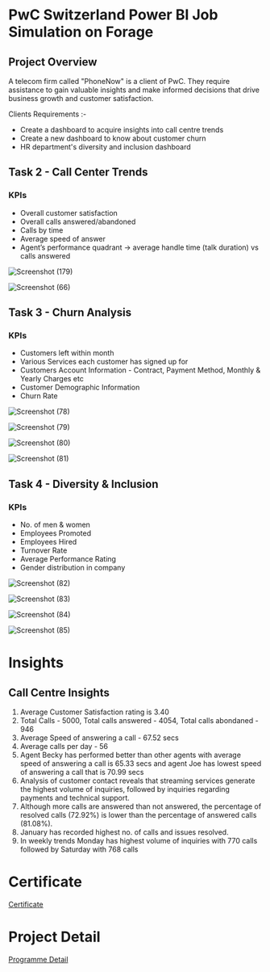 # PwC Switzerland Power BI Job Simulation on Forage 

## Project Overview
A telecom firm called "PhoneNow" is a client of PwC. They require assistance to gain valuable insights and make informed decisions that drive business growth and customer satisfaction. 

Clients Requirements :-
* Create a dashboard to acquire insights into call centre trends 
* Create a new dashboard to know about customer churn 
* HR department's diversity and inclusion dashboard
  
## Task 2 - Call Center Trends
### KPIs
* Overall customer satisfaction
* Overall calls answered/abandoned
* Calls by time
* Average speed of answer
* Agent’s performance quadrant -> average handle time (talk duration) vs calls answered

![Screenshot (179)](https://github.com/KAMNA11/PwC-Virtual_Internship_Case_Experience_Programme/assets/136696822/7c33b7cd-ed27-4f82-8a88-c793b2770c9d)


![Screenshot (66)](https://github.com/KAMNA11/PwC-Forage_Virtual_Internship_Program/assets/136696822/b89ce834-97b8-4a2b-a2d4-2eac55f9114f)

## Task 3 - Churn Analysis
### KPIs
* Customers left within month
* Various Services each customer has signed up for
* Customers Account Information - Contract, Payment Method, Monthly & Yearly Charges etc
* Customer Demographic Information
* Churn Rate

![Screenshot (78)](https://github.com/KAMNA11/PwC-Forage_Virtual_Internship_Program/assets/136696822/9068da54-5aa8-4c43-92a5-6cbd7f25ea9e)


![Screenshot (79)](https://github.com/KAMNA11/PwC-Forage_Virtual_Internship_Program/assets/136696822/1b9d0b0e-9809-4474-8010-554bfac8864c)


![Screenshot (80)](https://github.com/KAMNA11/PwC-Forage_Virtual_Internship_Program/assets/136696822/b42359b5-0b2c-49c9-af49-df8ba3df8415)


![Screenshot (81)](https://github.com/KAMNA11/PwC-Forage_Virtual_Internship_Program/assets/136696822/b9e8780f-4672-442c-bd43-2f5b2dfbad91)


## Task 4 - Diversity & Inclusion
### KPIs
* No. of men & women
* Employees Promoted
* Employees Hired
* Turnover Rate
* Average Performance Rating
* Gender distribution in company


![Screenshot (82)](https://github.com/KAMNA11/PwC-Forage_Virtual_Internship_Program/assets/136696822/aee3f346-55bb-4ee9-ad30-aaa6a31c8e00)


![Screenshot (83)](https://github.com/KAMNA11/PwC-Forage_Virtual_Internship_Program/assets/136696822/2aa237bf-5bc7-4a81-ac24-af95fdc50db7)


![Screenshot (84)](https://github.com/KAMNA11/PwC-Forage_Virtual_Internship_Program/assets/136696822/c6b3badd-08eb-4a22-bda6-89d957e3e807)


![Screenshot (85)](https://github.com/KAMNA11/PwC-Forage_Virtual_Internship_Program/assets/136696822/bd7b0b9a-137c-4f28-b3e2-d165317becea)

# Insights
## Call Centre Insights 
1. Average Customer Satisfaction rating is 3.40
2. Total Calls - 5000, Total calls answered - 4054, Total calls abondaned - 946
3. Average Speed of answering a call - 67.52 secs
4. Average calls per day - 56
5. Agent Becky has performed better than other agents with average speed of answering a call is 65.33 secs and agent Joe has lowest speed of answering a call that is 70.99 secs
6. Analysis of customer contact reveals that streaming services generate the highest volume of inquiries, followed by inquiries regarding payments and technical support.
7. Although more calls are answered than not answered, the percentage of resolved calls (72.92%) is lower than the percentage of answered calls (81.08%).
8. January has recorded highest no. of calls and issues resolved.
9. In weekly trends Monday has highest volume of inquiries with 770 calls followed by Saturday with 768 calls 

#  Certificate

[Certificate](https://github.com/KAMNA11/PwC-Forage_Virtual_Internship_Programme/blob/main/Certificate.pdf)


# Project Detail

[Programme Detail](https://www.theforage.com/virtual-internships/prototype/a87GpgE6tiku7q3gu/PwC-Power-BI-Virtual-Case-Experience)
